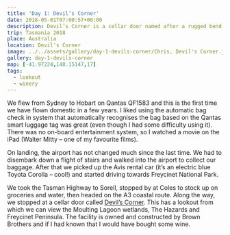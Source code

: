 ```yaml
---
title: 'Day 1: Devil’s Corner'
date: 2018-05-01T07:00:57+00:00
description: Devil’s Corner is a cellar door named after a rugged bend in a river, offering great views of the Moulting Lagoon wetlands, The Hazards and Freycinet Peninsula.
trip: Tasmania 2018
place: Australia
location: Devil's Corner
image: ../../assets/gallery/day-1-devils-corner/Chris, Devil's Corner.jpeg
gallery: day-1-devils-corner
map: [-41.97224,148.15147,17]
tags:
  - lookout
  - winery
---
```

We flew from Sydney to Hobart on Qantas QF1583 and this is the first time we have flown domestic in a few years. I liked using the automatic bag check in system that automatically recognises the bag based on the Qantas smart luggage tag was great (even though I had some difficulty using it). There was no on-board entertainment system, so I watched a movie on the iPad (Walter Mitty &#8211; one of my favourite films).

On landing, the airport has not changed much since the last time. We had to disembark down a flight of stairs and walked into the airport to collect our baggage. After that we picked up the Avis rental car (it&#8217;s an electric blue Toyota Corolla &#8211; cool!) and started driving towards Freycinet National Park.

We took the Tasman Highway to Sorell, stopped by at Coles to stock up on groceries and water, then headed on the A3 coastal route. Along the way, we stopped at a cellar door called [Devil&#8217;s Corner][1]. This has a lookout from which we can view the Moulting Lagoon wetlands, The Hazards and Freycinet Peninsula. The facility is owned and constructed by Brown Brothers and if I had known that I would have bought some wine.

 [1]: https://www.brownbrothers.com.au/visit/tasmania/devils-corner-cellar-door/
